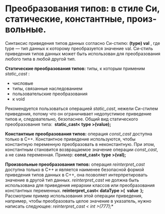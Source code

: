 # Преобразования типов: в стиле Си, статические, константные, произ­вольные.
Синтаксис приведения типов данных согласно Си­-стилю: **(type) val** , где type — тип данных к
которому преобразуется значение val. Cи-­стиль приведения типов данных может быть использован для
преобразования любого типа в любой другой тип.

**Статические преобразования типов:** типы, к которым применим *static_cast* :
* числовые
* типы, связанные наследованием
* пользовательские преобразования
* к void

Рекомендуется пользоваться операцией *static_cast*, нежели Cи-­стилем приведения, потому что он
ограничивает недопустимое приведение типов и, следовательно, безопаснее. Общий вид статического
преобразования типа:  **static_cast< type >(value);**

**Константные преобразования типов:** операция *const_cast* доступна только в C++. Константное
приведение используются, чтобы константную переменную преобразовать в неконстантную. При этом,
константным становится возвращаемое значение операции *const_cast*, а не сама переменная. Пример:
**const_cast< type >(val);**

**Произвольные преобразования типов:** операция *reinterpret_cast* доступна только в C++ и является
наименее безопасной формой приведения типов данных в С++, она позволяет интерпретировать
значение в другой тип данных. *reinterpret_cast* не должна быть использована для приведения иерархии
классов или преобразования константных переменных. **reinterpret_cast< dataType >(  value  );**
Рассмотрим пример использования этой операции приведения, например, чтобы преобразовать целое
значение в указатель, нужно написать следующее: **reinterpret_cast < int* >(777);**
